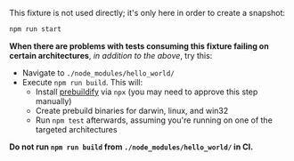 This fixture is not used directly; it's only here in order to create a snapshot:

```bash
npm run start
```

**When there are problems with tests consuming this fixture failing on certain architectures**, _in addition to the above_, try this:

- Navigate to `./node_modules/hello_world/`
- Execute `npm run build`. This will:
  - Install [prebuildify](https://npm.im/prebuildify) via `npx` (you may need to approve this step manually)
  - Create prebuild binaries for darwin, linux, and win32
  - Run `npm test` afterwards, assuming you're running on one of the targeted architectures

**Do not run `npm run build` from `./node_modules/hello_world/` in CI.**
